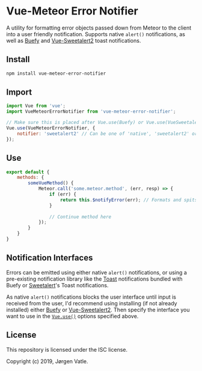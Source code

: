 # Vue-Meteor Error Notifier
A utility for formatting error objects passed down from Meteor to the client into a user friendly notification.
Supports native `alert()` notifications, as well as [Buefy](https://buefy.github.io/#/) and
[Vue-Sweetalert2](https://github.com/avil13/vue-sweetalert2#readme) toast notifications.

## Install
```sh
npm install vue-meteor-error-notifier
```

## Import
```js
import Vue from 'vue';
import VueMeteorErrorNotifier from 'vue-meteor-error-notifier';

// Make sure this is placed after Vue.use(Buefy) or Vue.use(VueSweetalert2)
Vue.use(VueMeteorErrorNotifier, {
    notifier: 'sweetalert2' // Can be one of 'native', 'sweetalert2' or 'buefy'
});
```

## Use
```js
export default {
    methods: {
        someVueMethod() {
            Meteor.call('some.meteor.method', (err, resp) => {
                if (err) {
                    return this.$notifyError(err); // Formats and spits out a user friendly error notification
                }
               
                // Continue method here
            });
        }
    }
}
```

## Notification Interfaces
Errors can be emitted using either native `alert()` notifications, or using a pre-existing notification library like the
[Toast](https://buefy.github.io/documentation/toast/) notifications bundled with Buefy or 
[Sweetalert](https://sweetalert2.github.io/)'s Toast notifications.

As native `alert()` notifications blocks the user interface until input is received from the user, I'd recommend
using installing (if not already installed) either [Buefy](https://buefy.github.io/#/) or 
[Vue-Sweetalert2](https://github.com/avil13/vue-sweetalert2). Then specify the interface you want to use in the 
[`Vue.use()`](#import) options specified above.

## License
This repository is licensed under the ISC license.

Copyright (c) 2019, Jørgen Vatle.